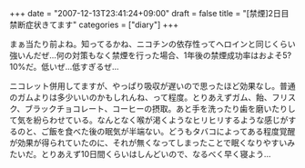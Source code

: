 +++
date = "2007-12-13T23:41:24+09:00"
draft = false
title = "[禁煙]2日目 禁断症状きてます"
categories = ["diary"]
+++

まぁ当たり前よね。知ってるかね、ニコチンの依存性ってヘロインと同じくらい強いんだぜ…何の対策もなく禁煙を行った場合、1年後の禁煙成功率はおよそ5?10%だ。低いぜ…低すぎるぜ…

ニコレット併用してますが、やっぱり吸収が遅いので思ったほど効果なし。普通のガムよりは多少いいのかもしれんね、って程度。とりあえずガム、飴、フリスク、ブラックチョコレート、コーヒーの摂取。あと手を洗ったり歯を磨いたりして気を紛らわせている。なんとなく喉が渇くようなヒリヒリするような感じがするのと、ご飯を食べた後の眠気が半端ない。どうもタバコによってある程度覚醒が効果が得られていたのに、それが無くなってしまったことで眠くなりやすいみたいだ。とりあえず10日間くらいはしんどいので、なるべく早く寝よう…
